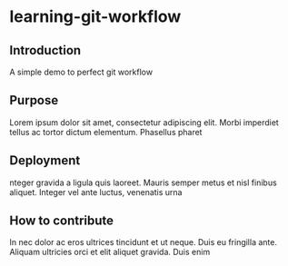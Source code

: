 # learning-git-workflow

## Introduction

A simple demo to perfect git workflow

## Purpose

Lorem ipsum dolor sit amet, consectetur adipiscing elit. Morbi imperdiet tellus ac tortor dictum elementum. Phasellus pharet

## Deployment

nteger gravida a ligula quis laoreet. Mauris semper metus et nisl finibus aliquet. Integer vel ante luctus, venenatis urna 

## How to contribute

In nec dolor ac eros ultrices tincidunt et ut neque. Duis eu fringilla ante. Aliquam ultricies orci et elit aliquet gravida. Duis enim